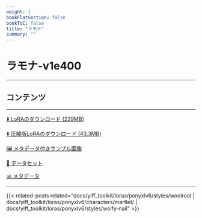 ```yaml
---
weight: 1
bookFlatSection: false
bookToC: false
title: "ラモナ"
summary: ""
---
```


<!--markdownlint-disable MD025 MD033 -->

# ラモナ-v1e400

---

## コンテンツ

---

[⬇️ LoRAのダウンロード (229MB)](https://huggingface.co/k4d3/yiff_toolkit/resolve/main/ponyxl_loras/ramona-v1e400.safetensors?download=true)

[⬇️ 圧縮版LoRAのダウンロード (43.3MB)](https://huggingface.co/k4d3/yiff_toolkit/resolve/main/ponyxl_loras_shrunk_2/ramona-v1e400_frockpt1_th-3.55.safetensors?download=true)

[🖼️ メタデータ付きサンプル画像](https://huggingface.co/k4d3/yiff_toolkit/tree/main/static/{})

[📐 データセット](https://huggingface.co/datasets/k4d3/furry/tree/main/ramona)

[📊 メタデータ](https://huggingface.co/k4d3/yiff_toolkit/raw/main/ponyxl_loras/ramona-v1e400.json)

---

<!--
HUGO_SEARCH_EXCLUDE_START
-->
{{< related-posts related="docs/yiff_toolkit/loras/ponyxlv6/styles/woolrool | docs/yiff_toolkit/loras/ponyxlv6/characters/martlet/ | docs/yiff_toolkit/loras/ponyxlv6/styles/wolfy-nail" >}}
<!--
HUGO_SEARCH_EXCLUDE_END
-->
